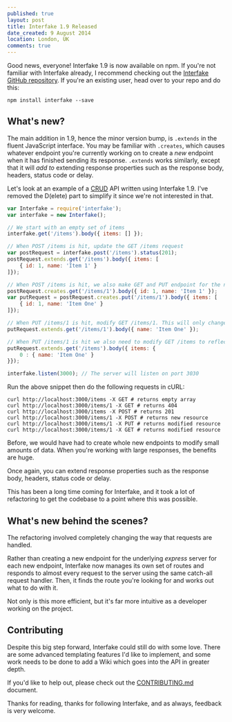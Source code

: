 ```yaml
---
published: true
layout: post
title: Interfake 1.9 Released
date_created: 9 August 2014
location: London, UK
comments: true
---
```


Good news, everyone! Interfake 1.9 is now available on npm. If you're not familiar with Interfake already, I recommend checking out the [Interfake GitHub repository](https://github.com/basicallydan/interfake). If you're an existing user, head over to your repo and do this:

~~~
npm install interfake --save
~~~

## What's new?

The main addition in 1.9, hence the minor version bump, is `.extends` in the fluent JavaScript interface. You may be familiar with `.creates`, which causes whatever endpoint you're currently working on to create a *new* endpoint when it has finished sending its response. `.extends` works similarly, except that it will *add to* extending response properties such as the response body, headers, status code or delay.

Let's look at an example of a [CRUD](https://en.wikipedia.org/CRUD) API written using Interfake 1.9. I've removed the D(elete) part to simplify it since we're not interested in that.

~~~js
var Interfake = require('interfake');
var interfake = new Interfake();

// We start with an empty set of items
interfake.get('/items').body({ items: [] });

// When POST /items is hit, update the GET /items request
var postRequest = interfake.post('/items').status(201);
postRequest.extends.get('/items').body({ items: [
	{ id: 1, name: 'Item 1' }
]});

// When POST /items is hit, we also make GET and PUT endpoint for the new resource. We need to work with the latter.
postRequest.creates.get('/items/1').body({ id: 1, name: 'Item 1' });
var putRequest = postRequest.creates.put('/items/1').body({ items: [
	{ id: 1, name: 'Item One' }
]});

// When PUT /items/1 is hit, modify GET /items/1. This will only change the keys we specify in the body.
putRequest.extends.get('/items/1').body({ name: 'Item One' });

// When PUT /items/1 is hit we also need to modify GET /items to reflect the changes. We can target specific array items using numeric indices
putRequest.extends.get('/items').body({ items: {
	0 : { name: 'Item One' }
}});

interfake.listen(3000); // The server will listen on port 3030
~~~

Run the above snippet then do the following requests in cURL:

~~~
curl http://localhost:3000/items -X GET # returns empty array
curl http://localhost:3000/items/1 -X GET # returns 404
curl http://localhost:3000/items -X POST # returns 201
curl http://localhost:3000/items/1 -X POST # returns new resource
curl http://localhost:3000/items/1 -X PUT # returns modified resource
curl http://localhost:3000/items/1 -X GET # returns modified resource
~~~

Before, we would have had to create whole new endpoints to modify small amounts of data. When you're working with large responses, the benefits are huge.

Once again, you can extend response properties such as the response body, headers, status code or delay.

This has been a long time coming for Interfake, and it took a lot of refactoring to get the codebase to a point where this was possible.

## What's new behind the scenes?

The refactoring involved completely changing the way that requests are handled.

Rather than creating a new endpoint for the underlying *express* server for each new endpoint, Interfake now manages its own set of routes and responds to almost every request to the server using the same catch-all request handler. Then, it finds the route you're looking for and works out what to do with it.

Not only is this more efficient, but it's far more intuitive as a developer working on the project.

## Contributing

Despite this big step forward, Interfake could still do with some love. There are some advanced templating features I'd like to implement, and some work needs to be done to add a Wiki which goes into the API in greater depth.

If you'd like to help out, please check out the [CONTRIBUTING.md](https://github.com/basicallydan/interfake/blob/master/CONTRIBUTING.md) document.

Thanks for reading, thanks for following Interfake, and as always, feedback is very welcome.